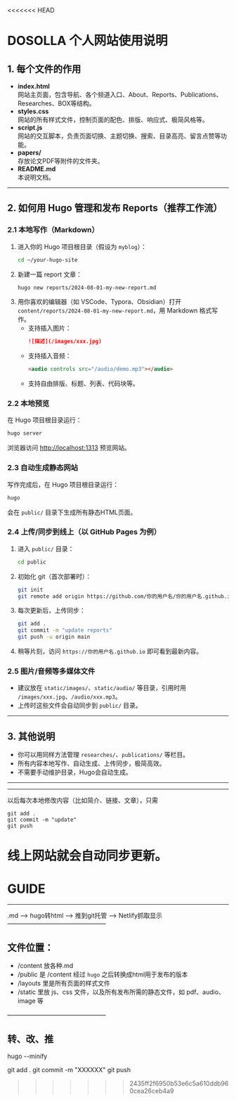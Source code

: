 <<<<<<< HEAD
# DOSOLLA 个人网站使用说明

## 1. 每个文件的作用

- **index.html**  
  网站主页面，包含导航、各个频道入口、About、Reports、Publications、Researches、BOX等结构。
- **styles.css**  
  网站的所有样式文件，控制页面的配色、排版、响应式、极简风格等。
- **script.js**  
  网站的交互脚本，负责页面切换、主题切换、搜索、目录高亮、留言点赞等功能。
- **papers/**  
  存放论文PDF等附件的文件夹。
- **README.md**  
  本说明文档。

---

## 2. 如何用 Hugo 管理和发布 Reports（推荐工作流）

### 2.1 本地写作（Markdown）

1. 进入你的 Hugo 项目根目录（假设为 `myblog`）：
   ```bash
   cd ~/your-hugo-site
   ```
2. 新建一篇 report 文章：
   ```bash
   hugo new reports/2024-08-01-my-new-report.md
   ```
3. 用你喜欢的编辑器（如 VSCode、Typora、Obsidian）打开 `content/reports/2024-08-01-my-new-report.md`，用 Markdown 格式写作。
   - 支持插入图片：
     ```markdown
     ![描述](/images/xxx.jpg)
     ```
   - 支持插入音频：
     ```html
     <audio controls src="/audio/demo.mp3"></audio>
     ```
   - 支持自由排版、标题、列表、代码块等。

### 2.2 本地预览

在 Hugo 项目根目录运行：
```bash
hugo server
```
浏览器访问 [http://localhost:1313](http://localhost:1313) 预览网站。

### 2.3 自动生成静态网站

写作完成后，在 Hugo 项目根目录运行：
```bash
hugo
```
会在 `public/` 目录下生成所有静态HTML页面。

### 2.4 上传/同步到线上（以 GitHub Pages 为例）

1. 进入 `public/` 目录：
   ```bash
   cd public
   ```
2. 初始化 git（首次部署时）：
   ```bash
   git init
   git remote add origin https://github.com/你的用户名/你的用户名.github.io.git
   ```
3. 每次更新后，上传同步：
   ```bash
   git add .
   git commit -m "update reports"
   git push -u origin main
   ```
4. 稍等片刻，访问 `https://你的用户名.github.io` 即可看到最新内容。

### 2.5 图片/音频等多媒体文件
- 建议放在 `static/images/`、`static/audio/` 等目录，引用时用 `/images/xxx.jpg`、`/audio/xxx.mp3`。
- 上传时这些文件会自动同步到 `public/` 目录。

---

## 3. 其他说明
- 你可以用同样方法管理 `researches/`、`publications/` 等栏目。
- 所有内容本地写作、自动生成、上传同步，极简高效。
- 不需要手动维护目录，Hugo会自动生成。

---
---
以后每次本地修改内容（比如简介、链接、文章），只需 
```
git add .
git commit -m "update" 
git push
```
线上网站就会自动同步更新。
=======
# GUIDE
---
.md ——> hugo转html ——> 推到git托管 ——> Netlify抓取显示
————————————————
## 文件位置：
- /content 放各种.md
- /public 是 /content 经过 `hugo` 之后转换成html用于发布的版本
- /layouts 里是所有页面的样式文件
- /static 里放 js、css 文件，以及所有发布所需的静态文件，如 pdf、audio、image 等


————————————————
## 转、改、推

hugo --minify

git add .
git commit -m "XXXXXX" 
git push 
>>>>>>> 2435ff2f6950b53e6c5a610ddb960cea26ceb4a9
